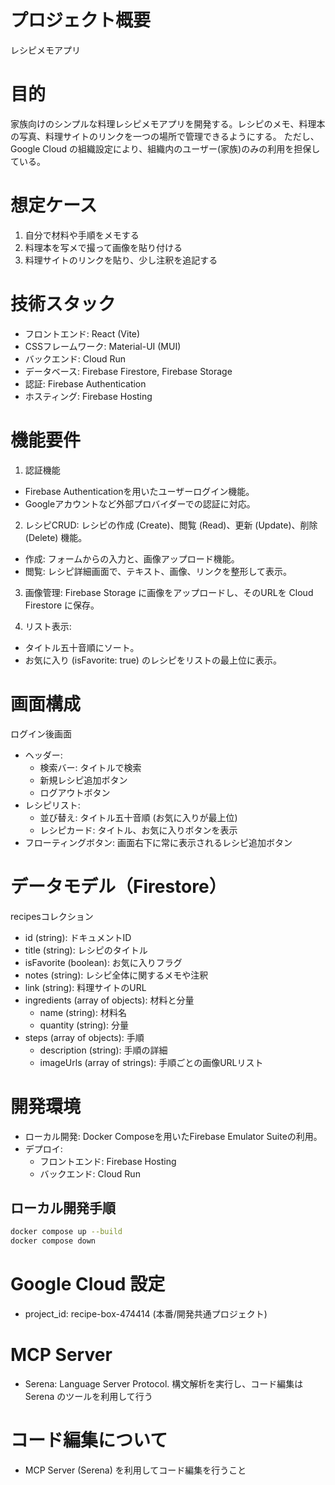 # プロジェクト概要
レシピメモアプリ

# 目的
家族向けのシンプルな料理レシピメモアプリを開発する。レシピのメモ、料理本の写真、料理サイトのリンクを一つの場所で管理できるようにする。
ただし、Google Cloud の組織設定により、組織内のユーザー(家族)のみの利用を担保している。

# 想定ケース
1. 自分で材料や手順をメモする
2. 料理本を写メで撮って画像を貼り付ける
3. 料理サイトのリンクを貼り、少し注釈を追記する

# 技術スタック
- フロントエンド: React (Vite)
- CSSフレームワーク: Material-UI (MUI)
- バックエンド: Cloud Run
- データベース: Firebase Firestore, Firebase Storage
- 認証: Firebase Authentication
- ホスティング: Firebase Hosting

# 機能要件
1. 認証機能
- Firebase Authenticationを用いたユーザーログイン機能。
- Googleアカウントなど外部プロバイダーでの認証に対応。

2. レシピCRUD: レシピの作成 (Create)、閲覧 (Read)、更新 (Update)、削除 (Delete) 機能。
- 作成: フォームからの入力と、画像アップロード機能。
- 閲覧: レシピ詳細画面で、テキスト、画像、リンクを整形して表示。
3. 画像管理: Firebase Storage に画像をアップロードし、そのURLを Cloud Firestore に保存。

4. リスト表示:
- タイトル五十音順にソート。
- お気に入り (isFavorite: true) のレシピをリストの最上位に表示。

# 画面構成
ログイン後画面
- ヘッダー:
  - 検索バー: タイトルで検索
  - 新規レシピ追加ボタン
  - ログアウトボタン
- レシピリスト:
  - 並び替え: タイトル五十音順 (お気に入りが最上位)
  - レシピカード: タイトル、お気に入りボタンを表示
- フローティングボタン: 画面右下に常に表示されるレシピ追加ボタン

# データモデル（Firestore）
recipesコレクション
- id (string): ドキュメントID
- title (string): レシピのタイトル
- isFavorite (boolean): お気に入りフラグ
- notes (string): レシピ全体に関するメモや注釈
- link (string): 料理サイトのURL
- ingredients (array of objects): 材料と分量
  - name (string): 材料名
  - quantity (string): 分量
- steps (array of objects): 手順
  - description (string): 手順の詳細
  - imageUrls (array of strings): 手順ごとの画像URLリスト

# 開発環境
- ローカル開発: Docker Composeを用いたFirebase Emulator Suiteの利用。
- デプロイ:
  - フロントエンド: Firebase Hosting
  - バックエンド: Cloud Run

## ローカル開発手順
```sh
docker compose up --build
docker compose down
```

# Google Cloud 設定
- project_id: recipe-box-474414 (本番/開発共通プロジェクト)

# MCP Server
- Serena: Language Server Protocol. 構文解析を実行し、コード編集は Serena のツールを利用して行う

# コード編集について
- MCP Server (Serena) を利用してコード編集を行うこと
